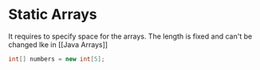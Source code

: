 # Static Arrays
It requires to specify space for the arrays. The length is fixed and can't be changed lke in [[Java Arrays]]

```java
int[] numbers = new int[5];
```